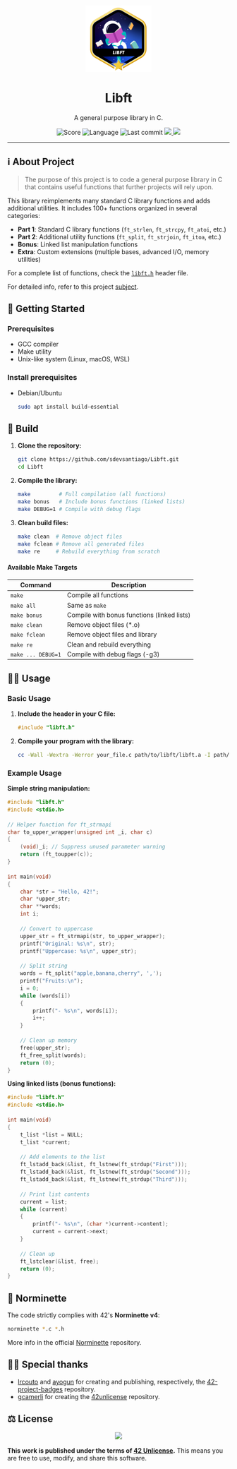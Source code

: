 <div align="center">

  <!-- Project badge -->
  <a href=".">
    <img src="assets/README/libftm.png">
  </a>

  <!-- Project name -->
  <h1>Libft</h1>

  <!-- Short description -->
  <p>A general purpose library in C.</p>

  <!-- Info badges -->
  <img src="https://img.shields.io/badge/Score-125%2F100-brightgreen?style=for-the-badge&labelColor=black" alt="Score">
  <img src="https://img.shields.io/badge/Language-C-blue?style=for-the-badge&labelColor=black" alt="Language">

  <img src="https://img.shields.io/github/last-commit/sdevsantiago/Libft?display_timestamp=committer&style=for-the-badge&labelColor=black" alt="Last commit">

  <a href=".github/workflows/norminette.yml">
    <img src="https://github.com/sdevsantiago/Libft/actions/workflows/norminette.yml/badge.svg">
  </a>
  <a href=".github/workflows/makefile.yml">
    <img src="https://github.com/sdevsantiago/Libft/actions/workflows/makefile.yml/badge.svg">
  </a>

</div>

---

## ℹ️ About Project

> The purpose of this project is to code a general purpose library in C that contains useful functions that further projects will rely upon.

This library reimplements many standard C library functions and adds additional utilities. It includes 100+ functions organized in several categories:

- **Part 1**: Standard C library functions (`ft_strlen`, `ft_strcpy`, `ft_atoi`, etc.)
- **Part 2**: Additional utility functions (`ft_split`, `ft_strjoin`, `ft_itoa`, etc.)
- **Bonus**: Linked list manipulation functions
- **Extra**: Custom extensions (multiple bases, advanced I/O, memory utilities)

For a complete list of functions, check the [`libft.h`](libft.h) header file.

For detailed info, refer to this project [subject](docs/en.subject.pdf).

## 🚀 Getting Started

### Prerequisites

- GCC compiler
- Make utility
- Unix-like system (Linux, macOS, WSL)

### Install prerequisites

- Debian/Ubuntu

  ```bash
  sudo apt install build-essential
  ```

## 🔧 Build

1. **Clone the repository:**
    ```bash
    git clone https://github.com/sdevsantiago/Libft.git
    cd Libft
    ```

2. **Compile the library:**
    ```bash
    make         # Full compilation (all functions)
    make bonus   # Include bonus functions (linked lists)
    make DEBUG=1 # Compile with debug flags
    ```

3. **Clean build files:**
    ```bash
    make clean  # Remove object files
    make fclean # Remove all generated files
    make re     # Rebuild everything from scratch
    ```

#### Available Make Targets

| Command | Description |
|---------|-------------|
| `make` | Compile all functions |
| `make all` | Same as `make` |
| `make bonus` | Compile with bonus functions (linked lists) |
| `make clean` | Remove object files (*.o) |
| `make fclean` | Remove object files and library |
| `make re` | Clean and rebuild everything |
| `make ... DEBUG=1` | Compile with debug flags (-g3) |

## 👨‍💻 Usage

### Basic Usage

1. **Include the header in your C file:**
   ```c
   #include "libft.h"
   ```

2. **Compile your program with the library:**
   ```bash
   cc -Wall -Wextra -Werror your_file.c path/to/libft/libft.a -I path/to/libft/ -o your_program
   ```

### Example Usage

**Simple string manipulation:**
```c
#include "libft.h"
#include <stdio.h>

// Helper function for ft_strmapi
char to_upper_wrapper(unsigned int _i, char c)
{
    (void)_i; // Suppress unused parameter warning
    return (ft_toupper(c));
}

int main(void)
{
    char *str = "Hello, 42!";
    char *upper_str;
    char **words;
    int i;

    // Convert to uppercase
    upper_str = ft_strmapi(str, to_upper_wrapper);
    printf("Original: %s\n", str);
    printf("Uppercase: %s\n", upper_str);

    // Split string
    words = ft_split("apple,banana,cherry", ',');
    printf("Fruits:\n");
    i = 0;
    while (words[i])
    {
        printf("- %s\n", words[i]);
        i++;
    }

    // Clean up memory
    free(upper_str);
    ft_free_split(words);
    return (0);
}
```

**Using linked lists (bonus functions):**
```c
#include "libft.h"
#include <stdio.h>

int main(void)
{
    t_list *list = NULL;
    t_list *current;

    // Add elements to the list
    ft_lstadd_back(&list, ft_lstnew(ft_strdup("First")));
    ft_lstadd_back(&list, ft_lstnew(ft_strdup("Second")));
    ft_lstadd_back(&list, ft_lstnew(ft_strdup("Third")));

    // Print list contents
    current = list;
    while (current)
    {
        printf("- %s\n", (char *)current->content);
        current = current->next;
    }

    // Clean up
    ft_lstclear(&list, free);
    return (0);
}
```

## 📏 Norminette

The code strictly complies with 42's **Norminette v4**:

```bash
norminette *.c *.h
```

More info in the official [Norminette](https://github.com/42school/norminette) repository.

## 🙇‍♂️ Special thanks

- [lrcouto](https://github.com/lrcouto) and [ayogun](https://github.com/ayogun) for creating and publishing, respectively, the [42-project-badges](https://github.com/ayogun/42-project-badges) repository.
- [gcamerli](https://github.com/gcamerli) for creating the [42unlicense](https://github.com/gcamerli/42unlicense) repository.

## ⚖️ License

<div align="center">

<a href="./LICENSE">
<img src="https://img.shields.io/badge/License-42_Unlicense-red?style=for-the-badge&labelColor=black">
</a>

</div>

**This work is published under the terms of [42 Unlicense](LICENSE).** This means you are free to use, modify, and share this software.
